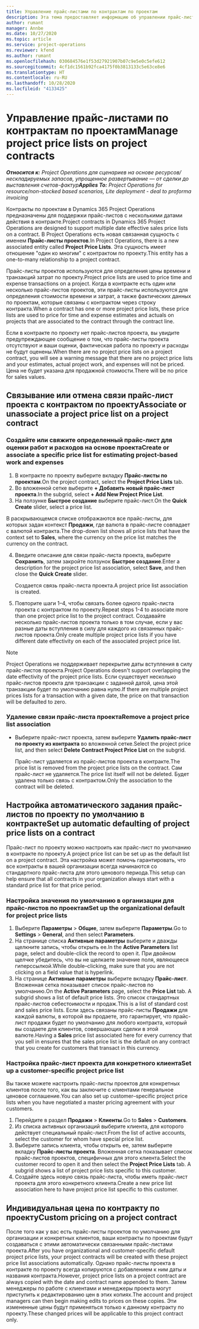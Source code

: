 ```yaml
---
title: Управление прайс-листами по контрактам по проектам
description: Эта тема предоставляет информацию об управлении прайс-листами проектов в контрактах по проектам.
author: rumant
manager: Annbe
ms.date: 10/27/2020
ms.topic: article
ms.service: project-operations
ms.reviewer: kfend
ms.author: rumant
ms.openlocfilehash: 030684576e1f53d27921907b07c9e5e0c5efe612
ms.sourcegitcommit: 4cf1dc1561b92fca4175f0b3813133c5e63ce8e6
ms.translationtype: HT
ms.contentlocale: ru-RU
ms.lasthandoff: 10/28/2020
ms.locfileid: "4133425"
---
```

# <a name="manage-project-price-lists-on-project-contracts"></a><span data-ttu-id="77e13-103">Управление прайс-листами по контрактам по проектам</span><span class="sxs-lookup"><span data-stu-id="77e13-103">Manage project price lists on project contracts</span></span>

<span data-ttu-id="77e13-104">_**Относится к:** Project Operations для сценариев на основе ресурсов/нескладируемых запасов, упрощенное развертывание — от сделки до выставления счетов-фактур_</span><span class="sxs-lookup"><span data-stu-id="77e13-104">_**Applies To:** Project Operations for resource/non-stocked based scenarios, Lite deployment - deal to proforma invoicing_</span></span>

<span data-ttu-id="77e13-105">Контракты по проектам в Dynamics 365 Project Operations предназначены для поддержки прайс-листов с несколькими датами действия в контракте.</span><span class="sxs-lookup"><span data-stu-id="77e13-105">Project contracts in Dynamics 365 Project Operations are designed to support multiple date effective sales price lists on a contract.</span></span> <span data-ttu-id="77e13-106">В Project Operations есть новая связанная сущность с именем **Прайс-листы проектов**.</span><span class="sxs-lookup"><span data-stu-id="77e13-106">In Project Operations, there is a new associated entity called **Project Price Lists**.</span></span> <span data-ttu-id="77e13-107">Эта сущность имеет отношение "один ко многим" с контрактом по проекту.</span><span class="sxs-lookup"><span data-stu-id="77e13-107">This entity has a one-to-many relationship to a project contract.</span></span>

<span data-ttu-id="77e13-108">Прайс-листы проектов используются для определения цены времени и транзакций затрат по проекту.</span><span class="sxs-lookup"><span data-stu-id="77e13-108">Project price lists are used to price time and expense transactions on a project.</span></span> <span data-ttu-id="77e13-109">Когда в контракте есть один или несколько прайс-листов проектов, эти прайс-листы используются для определения стоимости времени и затрат, а также фактических данных по проектам, которые связаны с контрактом через строку контракта.</span><span class="sxs-lookup"><span data-stu-id="77e13-109">When a contract has one or more project price lists, these price lists are used to price for time and expense estimates and actuals on projects that are associated to the contract through the contract line.</span></span>

<span data-ttu-id="77e13-110">Если в контракте по проекту нет прайс-листов проекта, вы увидите предупреждающее сообщение о том, что прайс-листы проекта отсутствуют и ваши оценки, фактическая работа по проекту и расходы не будут оценены.</span><span class="sxs-lookup"><span data-stu-id="77e13-110">When there are no project price lists on a project contract, you will see a warning message that there are no project price lists and your estimates, actual project work, and expenses will not be priced.</span></span> <span data-ttu-id="77e13-111">Цена не будет указана для продажной стоимости.</span><span class="sxs-lookup"><span data-stu-id="77e13-111">There will be no price for sales values.</span></span>

## <a name="associate-or-unassociate-a-project-price-list-on-a-project-contract"></a><span data-ttu-id="77e13-112">Связывание или отмена связи прайс-лист проекта с контрактом по проекту</span><span class="sxs-lookup"><span data-stu-id="77e13-112">Associate or unassociate a project price list on a project contract</span></span>

### <a name="create-or-associate-a-specific-price-list-for-estimating-project-based-work-and-expenses"></a><span data-ttu-id="77e13-113">Создайте или свяжите определенный прайс-лист для оценки работ и расходов на основе проекта</span><span class="sxs-lookup"><span data-stu-id="77e13-113">Create or associate a specific price list for estimating project-based work and expenses</span></span>

1. <span data-ttu-id="77e13-114">В контракте по проекту выберите вкладку **Прайс-листы по проектам**.</span><span class="sxs-lookup"><span data-stu-id="77e13-114">On the project contract, select the **Project Price Lists** tab.</span></span>
2. <span data-ttu-id="77e13-115">Во вложенной сетке выберите **+ Добавить новый прайс-лист проекта**.</span><span class="sxs-lookup"><span data-stu-id="77e13-115">In the subgrid, select **+ Add New Project Price List**.</span></span>
3. <span data-ttu-id="77e13-116">На ползунке **Быстрое создание** выберите прайс-лист.</span><span class="sxs-lookup"><span data-stu-id="77e13-116">On the **Quick Create** slider, select a price list.</span></span> 

  <span data-ttu-id="77e13-117">В раскрывающемся списке отображаются все прайс-листы, для которых задан контекст **Продажи**, где валюта в прайс-листе совпадает с валютой контракта.</span><span class="sxs-lookup"><span data-stu-id="77e13-117">The drop-down list shows all price lists that have the context set to **Sales**, where the currency on the price list matches the currency on the contract.</span></span>
  
4. <span data-ttu-id="77e13-118">Введите описание для связи прайс-листа проекта, выберите **Сохранить**, затем закройте ползунок **Быстрое создание**.</span><span class="sxs-lookup"><span data-stu-id="77e13-118">Enter a description for the project price list association, select **Save**, and then close the **Quick Create** slider.</span></span>

   <span data-ttu-id="77e13-119">Создается связь прайс-листа проекта.</span><span class="sxs-lookup"><span data-stu-id="77e13-119">A project price list association is created.</span></span>
   
5. <span data-ttu-id="77e13-120">Повторите шаги 1–4, чтобы связать более одного прайс-листа проекта с контрактом по проекту.</span><span class="sxs-lookup"><span data-stu-id="77e13-120">Repeat steps 1-4 to associate more than one project price list to the project contract.</span></span> <span data-ttu-id="77e13-121">Создавайте несколько прайс-листов проекта только в том случае, если у вас разные даты вступления в силу для каждого из связанных прайс-листов проекта.</span><span class="sxs-lookup"><span data-stu-id="77e13-121">Only create multiple project price lists if you have different date effectivity on each of the associated project price list.</span></span>

> [!NOTE]
> <span data-ttu-id="77e13-122">Project Operations не поддерживает перекрытие даты вступления в силу прайс-листов проекта.</span><span class="sxs-lookup"><span data-stu-id="77e13-122">Project Operations doesn't support overlapping the date effectivity of the project price lists.</span></span> <span data-ttu-id="77e13-123">Если существует несколько прайс-листов проекта для транзакции с заданной датой, цена этой транзакции будет по умолчанию равна нулю.</span><span class="sxs-lookup"><span data-stu-id="77e13-123">If there are multiple project prices lists for a transaction with a given date, the price on that transaction will be defaulted to zero.</span></span>

### <a name="remove-a-project-price-list-association"></a><span data-ttu-id="77e13-124">Удаление связи прайс-листа проекта</span><span class="sxs-lookup"><span data-stu-id="77e13-124">Remove a project price list association</span></span>

- <span data-ttu-id="77e13-125">Выберите прайс-лист проекта, затем выберите **Удалить прайс-лист по проекту из контракта** во вложенной сетке.</span><span class="sxs-lookup"><span data-stu-id="77e13-125">Select the project price list, and then select **Delete Contract Project Price List** on the subgrid.</span></span> 

  <span data-ttu-id="77e13-126">Прайс-лист удаляется из прайс-листов проекта в контракте.</span><span class="sxs-lookup"><span data-stu-id="77e13-126">The price list is removed from the project price lists on the contract.</span></span> <span data-ttu-id="77e13-127">Сам прайс-лист не удаляется.</span><span class="sxs-lookup"><span data-stu-id="77e13-127">The price list itself will not be deleted.</span></span> <span data-ttu-id="77e13-128">Будет удалена только связь с контрактом.</span><span class="sxs-lookup"><span data-stu-id="77e13-128">Only the association to the contract will be deleted.</span></span>

## <a name="set-up-automatic-defaulting-of-project-price-lists-on-a-contract"></a><span data-ttu-id="77e13-129">Настройка автоматического задания прайс-листов по проекту по умолчанию в контракте</span><span class="sxs-lookup"><span data-stu-id="77e13-129">Set up automatic defaulting of project price lists on a contract</span></span>

<span data-ttu-id="77e13-130">Прайс-лист по проекту можно настроить как прайс-лист по умолчанию в контракте по проекту.</span><span class="sxs-lookup"><span data-stu-id="77e13-130">A project price list can be set up as the default list on a project contract.</span></span> <span data-ttu-id="77e13-131">Эта настройка может помочь гарантировать, что все контракты в вашей организации всегда начинаются со стандартного прайс-листа для этого ценового периода.</span><span class="sxs-lookup"><span data-stu-id="77e13-131">This setup can help ensure that all contracts in your organization always start with a standard price list for that price period.</span></span>

### <a name="set-up-the-organizational-default-for-project-price-lists"></a><span data-ttu-id="77e13-132">Настройка значения по умолчанию в организации для прайс-листов по проектам</span><span class="sxs-lookup"><span data-stu-id="77e13-132">Set up the organizational default for project price lists</span></span>

1. <span data-ttu-id="77e13-133">Выберите **Параметры** > **Общие**, затем выберите **Параметры**.</span><span class="sxs-lookup"><span data-stu-id="77e13-133">Go to **Settings** > **General**, and then select **Parameters**.</span></span>
2. <span data-ttu-id="77e13-134">На странице списка **Активные параметры** выберите и дважды щелкните запись, чтобы открыть ее.</span><span class="sxs-lookup"><span data-stu-id="77e13-134">In the **Active Parameters** list page, select and double-click the record to open it.</span></span> <span data-ttu-id="77e13-135">При двойном щелчке убедитесь, что вы не щелкаете значение поля, являющееся гиперссылкой.</span><span class="sxs-lookup"><span data-stu-id="77e13-135">While double–clicking, make sure that you are not clicking on a field value that is hyperlink.</span></span> 
3. <span data-ttu-id="77e13-136">На странице **Активные параметры** выберите вкладку **Прайс-лист**. Вложенная сетка показывает список прайс-листов по умолчанию.</span><span class="sxs-lookup"><span data-stu-id="77e13-136">On the **Active Parameters** page, select the **Price List** tab. A subgrid shows a list of default price lists.</span></span> <span data-ttu-id="77e13-137">Это список стандартных прайс-листов себестоимости и продаж.</span><span class="sxs-lookup"><span data-stu-id="77e13-137">This is a list of standard cost and sales price lists.</span></span> <span data-ttu-id="77e13-138">Если здесь связаны прайс-листы **Продажи** для каждой валюты, в которой вы продаете, это гарантирует, что прайс-лист продажи будет по умолчанию для любого контракта, который вы создаете для клиентов, совершающих сделки в этой валюте.</span><span class="sxs-lookup"><span data-stu-id="77e13-138">Having a **Sales** price list associated here for every currency that you sell in ensures that the sales price list is the default on any contract that you create for customers that transact in this currency.</span></span>

### <a name="set-up-a-customer-specific-project-price-list"></a><span data-ttu-id="77e13-139">Настройка прайс-лист проекта для конкретного клиента</span><span class="sxs-lookup"><span data-stu-id="77e13-139">Set up a customer-specific project price list</span></span>

<span data-ttu-id="77e13-140">Вы также можете настроить прайс-листы проектов для конкретных клиентов после того, как вы заключите с клиентами генеральное ценовое соглашение.</span><span class="sxs-lookup"><span data-stu-id="77e13-140">You can also set up customer–specific project price lists when you have negotiated a master pricing agreement with your customers.</span></span>

1. <span data-ttu-id="77e13-141">Перейдите в раздел **Продажи** > **Клиенты**.</span><span class="sxs-lookup"><span data-stu-id="77e13-141">Go to **Sales** > **Customers**.</span></span>
2. <span data-ttu-id="77e13-142">Из списка активных организаций выберите клиента, для которого действует специальный прайс-лист.</span><span class="sxs-lookup"><span data-stu-id="77e13-142">From the list of active accounts, select the customer for whom have special price list.</span></span>
3. <span data-ttu-id="77e13-143">Выберите запись клиента, чтобы открыть ее, затем выберите вкладку **Прайс-листы проекта**. Вложенная сетка показывает список прайс-листов проектов, специфичных для этого клиента.</span><span class="sxs-lookup"><span data-stu-id="77e13-143">Select the customer record to open it and then select the **Project Price Lists** tab. A subgrid shows a list of project price lists specific to this customer.</span></span> 
4. <span data-ttu-id="77e13-144">Создайте здесь новую связь прайс-листа, чтобы иметь прайс-лист проекта для этого конкретного клиента.</span><span class="sxs-lookup"><span data-stu-id="77e13-144">Create a new price list association here to have project price list specific to this customer.</span></span>

## <a name="custom-pricing-on-a-project-contract"></a><span data-ttu-id="77e13-145">Индивидуальная цена по контракту по проекту</span><span class="sxs-lookup"><span data-stu-id="77e13-145">Custom pricing on a project contract</span></span>

<span data-ttu-id="77e13-146">После того как у вас есть прайс-листы проектов по умолчанию для организации и конкретных клиентов, ваши контракты по проектам будут создаваться с этими автоматически связанными прайс-листами проекта.</span><span class="sxs-lookup"><span data-stu-id="77e13-146">After you have organizational and customer-specific default project price lists, your project contracts will be created with these project price list associations automatically.</span></span> <span data-ttu-id="77e13-147">Однако прайс-листы проекта в контракте по проекту всегда копируются с добавлением к ним даты и названия контракта.</span><span class="sxs-lookup"><span data-stu-id="77e13-147">However, project price lists on a project contract are always copied with the date and contract name appended to them.</span></span> <span data-ttu-id="77e13-148">Затем менеджеры по работе с клиентами и менеджеры проекта могут приступить к редактированию цен в этих копиях.</span><span class="sxs-lookup"><span data-stu-id="77e13-148">The account and project managers can then begin making edits to prices on these copies.</span></span> <span data-ttu-id="77e13-149">Эти измененные цены будут применяться только к данному контракту по проекту.</span><span class="sxs-lookup"><span data-stu-id="77e13-149">These changed prices will be applicable to this project contract only.</span></span>
